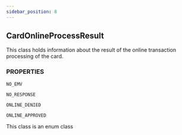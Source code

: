 ```yaml
---
sidebar_position: 8
---
```


## CardOnlineProcessResult

This class holds information about the result of the online transaction processing of the card.

### PROPERTIES
  `NO_EMV`

  `NO_RESPONSE`

  `ONLINE_DENIED`

  `ONLINE_APPROVED`

  This class is an enum class
